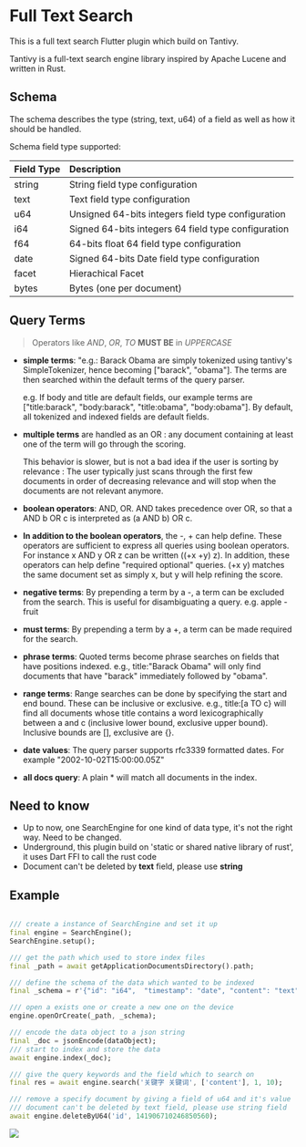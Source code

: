 # Full Text Search

This is a full text search Flutter plugin which build on Tantivy.

Tantivy is a full-text search engine library inspired by Apache Lucene and written in Rust.

## Schema

The schema describes the type (string, text, u64) of a field as well as how it should be handled.

Schema field type supported:

| Field Type | Description |
|:---|:---|
| string |  String field type configuration|
| text |  Text field type configuration |
| u64 |  Unsigned 64-bits integers field type configuration|
| i64 |  Signed 64-bits integers 64 field type configuration|
| f64 |  64-bits float 64 field type configuration|
| date | Signed 64-bits Date field type configuration|
| facet |  Hierachical Facet|
| bytes |Bytes (one per document)|

## Query Terms

> Operators like *AND*, *OR*, *TO* **MUST BE** in *UPPERCASE*

* **simple terms**: "e.g.: Barack Obama are simply tokenized using tantivy's SimpleTokenizer, hence becoming ["barack", "obama"]. The terms are then searched within the default terms of the query parser.

  e.g. If body and title are default fields, our example terms are ["title:barack", "body:barack", "title:obama", "body:obama"]. By default, all tokenized and indexed fields are default fields.

* **multiple terms** are handled as an OR : any document containing at least one of the term will go through the scoring.

  This behavior is slower, but is not a bad idea if the user is sorting by relevance : The user typically just scans through the first few documents in order of decreasing relevance and will stop when the documents are not relevant anymore.


* **boolean operators**: AND, OR. AND takes precedence over OR, so that a AND b OR c is interpreted as (a AND b) OR c.

* **In addition to the boolean operators**, the -, + can help define. These operators are sufficient to express all queries using boolean operators. For instance x AND y OR z can be written ((+x +y) z). In addition, these operators can help define "required optional" queries. (+x y) matches the same document set as simply x, but y will help refining the score.

* **negative terms**: By prepending a term by a -, a term can be excluded from the search. This is useful for disambiguating a query. e.g. apple -fruit

* **must terms**: By prepending a term by a +, a term can be made required for the search.

* **phrase terms**: Quoted terms become phrase searches on fields that have positions indexed. e.g., title:"Barack Obama" will only find documents that have "barack" immediately followed by "obama".

* **range terms**: Range searches can be done by specifying the start and end bound. These can be inclusive or exclusive. e.g., title:[a TO c} will find all documents whose title contains a word lexicographically between a and c (inclusive lower bound, exclusive upper bound). Inclusive bounds are [], exclusive are {}.

* **date values**: The query parser supports rfc3339 formatted dates. For example "2002-10-02T15:00:00.05Z"

* **all docs query**: A plain * will match all documents in the index.


## Need to know

* Up to now, one SearchEngine for one kind of data type, it's not the right way. Need to be changed.
* Underground, this plugin build on 'static or shared native library of rust', it uses Dart FFI to call the rust code
* Document can't be deleted by **text** field, please use **string**

## Example


``` dart

/// create a instance of SearchEngine and set it up
final engine = SearchEngine();
SearchEngine.setup();

/// get the path which used to store index files
final _path = await getApplicationDocumentsDirectory().path;

/// define the schema of the data which wanted to be indexed
final _schema = r'{"id": "i64",  "timestamp": "date", "content": "text"}';

/// open a exists one or create a new one on the device
engine.openOrCreate(_path, _schema);

/// encode the data object to a json string
final _doc = jsonEncode(dataObject);
/// start to index and store the data
await engine.index(_doc);

/// give the query keywords and the field which to search on 
final res = await engine.search('关键字 关键词', ['content'], 1, 10);

/// remove a specify document by giving a field of u64 and it's value
/// document can't be deleted by text field, please use string field
await engine.deleteByU64('id', 141906710246850560);

```

![](https://github.com/yiv/full_search/blob/master/example/example.png)



